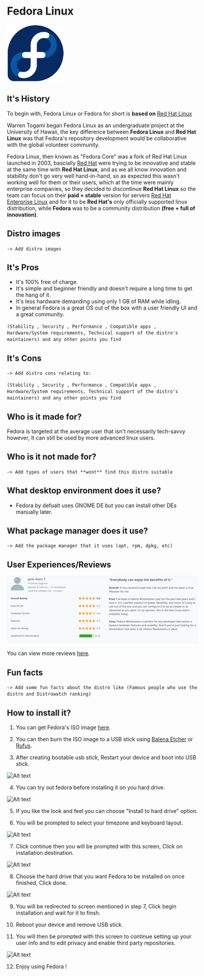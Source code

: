 # Fedora Linux

<img src="resources/fedora-logo.png"  width="150" height="150">

<br/>

## It's History
To begin with, Fedora Linux or Fedora for short is **based on** [Red Hat Linux](https://en.wikipedia.org/wiki/Red_Hat_Linux)


Warren Togami began Fedora Linux as an undergraduate project at the University of Hawaii, the key difference between **Fedora Linux** and **Red Hat Linux** was that Fedora's repository development would be collaborative with the global volunteer community.

 Fedora Linux, then known as "Fedora Core" was a fork of Red Hat Linux launched in 2003, bascially [Red Hat](https://en.wikipedia.org/wiki/Red_Hat) were trying to be innovative and stable at the same time with **Red Hat Linux**, and as we all know innovation and stabillity don't go very well hand-in-hand, so as expected this wasn't working well for them or their users, which at the time were mainly enterprise companies, so they decided to discontinue **Red Hat Linux** so the team can focus on their **paid + stable** version for servers [Red Hat Enterprise Linux](https://en.wikipedia.org/wiki/Red_Hat_Enterprise_Linux) and for it to be **Red Hat's** only officially supported linux distribution, while **Fedora** was to be a community distribution **(free + full of innovation)**.


## Distro images
``-> Add distro images``

## It's Pros
- It's 100% free of charge.
- It's simple and beginner friendly and doesn't require a long time to get the hang of it.
- It's less hardware demanding using only 1 GB of RAM while idling.
- In general Fedora is a great OS out of the box with a user friendly UI and a great community.

``(Stability , Security , Performance , Compatible apps , Hardware/System requirements, Technical support of the distro's maintainers) and any other points you find``
## It's Cons
``-> Add distro cons relating to: ``

``(Stability , Security , Performance , Compatible apps , Hardware/System requirements, Technical support of the distro's maintainers) and any other points you find``

## Who is it made for?
Fedora is targeted at the average user that isn't necessarily tech-savvy however, It can still be used by more advanced linux users.
## Who is it **not** made for?
``-> Add types of users that **wont** find this distro suitable``

## What desktop environment does it use?
- Fedora by defualt uses GNOME DE but you can install other DEs manually later.

## What package manager does it use?
``-> Add the package manager that it uses (apt, rpm, dpkg, etc)``
## User Experiences/Reviews
![Alt text](resources/user-review.png)


You can view more reviews [here](https://www.capterra.com/p/229028/Fedora-Workstation/reviews/#:~:text=Pros%3A%20I've%20been%20a,best%20Linux%20distro%20available%20today.).
## Fun facts
``-> Add some fun facts about the distro like (Famous people who use the distro and Distrowatch ranking) ``
## How to install it?
1. You can get Fedora's ISO image [here](https://getfedora.org/en/workstation/download/).

2. You can then burn the ISO image to a USB stick using [Balena Etcher](https://www.balena.io/etcher) or [Rufus](https://rufus.ie/en/).

3. After creating bootable usb stick, Restart your device and boot into USB stick.

![Alt text](https://www.linuxtechi.com/wp-content/uploads/2022/05/Choose-Start-Fedora-Workstation-Live-36.png?ezimgfmt=ng:webp/ngcb22)

4. You can try out fedora before installing it on you hard drive.

![Alt text](https://d3t0tbmlie281e.cloudfront.net/igi/framework/BrPgH5c1ZOPpKxPP.medium)

5. If you like the look and feel you can choose "Install to hard drive" option.

6. You will be prompted to select your timezone and keyboard layout.

![Alt text](https://www.linuxtechi.com/wp-content/uploads/2022/05/Language-Selection-Fedora36-Installation-768x576.png?ezimgfmt=ng:webp/ngcb22)

7. Click continue then you will be prompted with this screen, Click on installation destination.

![Alt text](https://www.linuxtechi.com/wp-content/uploads/2022/05/Default-Installation-Summary-Fedora36-workstation-768x576.png?ezimgfmt=ng:webp/ngcb22)

8. Choose the hard drive that you want Fedora to be installed on once finished, Click done.

![Alt text](https://www.linuxtechi.com/wp-content/uploads/2022/05/Automatic-Storage-configuration-Fedora36-workstation-installation-768x576.png?ezimgfmt=ng:webp/ngcb22)

9. You will be redirected to screen mentioned in step 7, Click begin installation and wait for it to finsh.

10. Reboot your device and remove USB stick.

11. You will then be prompted with this screen to continue setting up your user info and to edit privacy and enable third party repositories.

![Alt text](https://www.linuxtechi.com/wp-content/uploads/2022/05/Start-Setup-Fedora-36-Linux-768x576.png?ezimgfmt=ng:webp/ngcb22)

12. Enjoy using Fedora !



